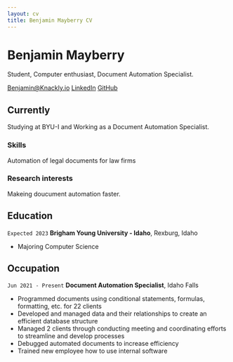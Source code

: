 ```yaml
---
layout: cv
title: Benjamin Mayberry CV
---
```

# Benjamin Mayberry
Student, Computer enthusiast, Document Automation Specialist.

<div id="webaddress">
    <a href="Benjamin@Knackly.io">Benjamin@Knackly.io</a>
    <a href=#>LinkedIn</a>
    <a href="https://github.com/BenjaminMayberry">GitHub</a>
</div>


## Currently

Studying at BYU-I and Working as a Document Automation Specialist.

### Skills

Automation of legal documents for law firms

### Research interests

Makeing doucument automation faster.


## Education

`Expected 2023`
__Brigham Young University - Idaho__, Rexburg, Idaho

- Majoring Computer Science


## Occupation

`Jun 2021 - Present`
__Document Automation Specialist__, Idaho Falls

- Programmed documents using conditional statements, formulas, formatting, etc. for 22 clients
- Developed and managed data and their relationships to create an efficient database structure
- Managed 2 clients through conducting meeting and coordinating efforts to streamline and develop processes
- Debugged automated documents to increase efficiency
- Trained new employee how to use internal software




<!-- ### Footer
Last updated: July 2022 -->
